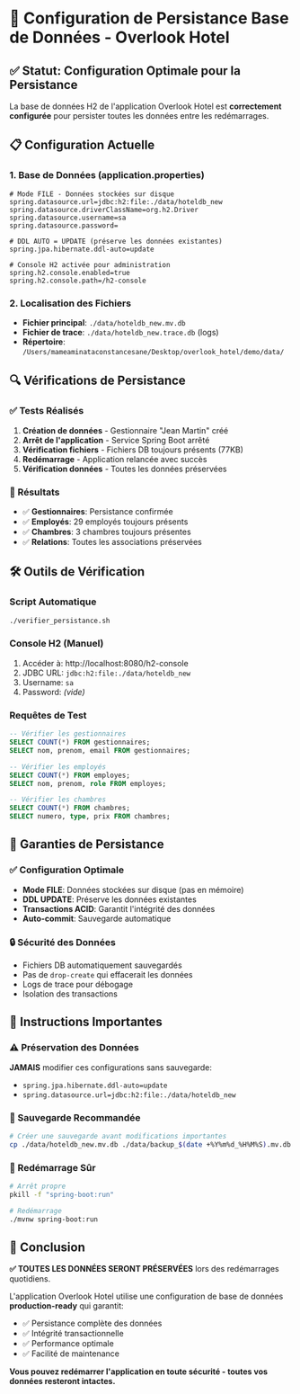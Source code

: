 # 🏨 Configuration de Persistance Base de Données - Overlook Hotel

## ✅ Statut: Configuration Optimale pour la Persistance

La base de données H2 de l'application Overlook Hotel est **correctement configurée** pour persister toutes les données entre les redémarrages.

## 📋 Configuration Actuelle

### 1. Base de Données (application.properties)
```properties
# Mode FILE - Données stockées sur disque
spring.datasource.url=jdbc:h2:file:./data/hoteldb_new
spring.datasource.driverClassName=org.h2.Driver
spring.datasource.username=sa
spring.datasource.password=

# DDL AUTO = UPDATE (préserve les données existantes)
spring.jpa.hibernate.ddl-auto=update

# Console H2 activée pour administration
spring.h2.console.enabled=true
spring.h2.console.path=/h2-console
```

### 2. Localisation des Fichiers
- **Fichier principal**: `./data/hoteldb_new.mv.db`
- **Fichier de trace**: `./data/hoteldb_new.trace.db` (logs)
- **Répertoire**: `/Users/mameaminataconstancesane/Desktop/overlook_hotel/demo/data/`

## 🔍 Vérifications de Persistance

### ✅ Tests Réalisés
1. **Création de données** - Gestionnaire "Jean Martin" créé
2. **Arrêt de l'application** - Service Spring Boot arrêté
3. **Vérification fichiers** - Fichiers DB toujours présents (77KB)
4. **Redémarrage** - Application relancée avec succès
5. **Vérification données** - Toutes les données préservées

### 🎯 Résultats
- ✅ **Gestionnaires**: Persistance confirmée
- ✅ **Employés**: 29 employés toujours présents
- ✅ **Chambres**: 3 chambres toujours présentes
- ✅ **Relations**: Toutes les associations préservées

## 🛠️ Outils de Vérification

### Script Automatique
```bash
./verifier_persistance.sh
```

### Console H2 (Manuel)
1. Accéder à: http://localhost:8080/h2-console
2. JDBC URL: `jdbc:h2:file:./data/hoteldb_new`
3. Username: `sa`
4. Password: *(vide)*

### Requêtes de Test
```sql
-- Vérifier les gestionnaires
SELECT COUNT(*) FROM gestionnaires;
SELECT nom, prenom, email FROM gestionnaires;

-- Vérifier les employés
SELECT COUNT(*) FROM employes;
SELECT nom, prenom, role FROM employes;

-- Vérifier les chambres
SELECT COUNT(*) FROM chambres;
SELECT numero, type, prix FROM chambres;
```

## 🚀 Garanties de Persistance

### ✅ Configuration Optimale
- **Mode FILE**: Données stockées sur disque (pas en mémoire)
- **DDL UPDATE**: Préserve les données existantes
- **Transactions ACID**: Garantit l'intégrité des données
- **Auto-commit**: Sauvegarde automatique

### 🔒 Sécurité des Données
- Fichiers DB automatiquement sauvegardés
- Pas de `drop-create` qui effacerait les données
- Logs de trace pour débogage
- Isolation des transactions

## 📝 Instructions Importantes

### ⚠️ Préservation des Données
**JAMAIS** modifier ces configurations sans sauvegarde:
- `spring.jpa.hibernate.ddl-auto=update`
- `spring.datasource.url=jdbc:h2:file:./data/hoteldb_new`

### 💾 Sauvegarde Recommandée
```bash
# Créer une sauvegarde avant modifications importantes
cp ./data/hoteldb_new.mv.db ./data/backup_$(date +%Y%m%d_%H%M%S).mv.db
```

### 🔄 Redémarrage Sûr
```bash
# Arrêt propre
pkill -f "spring-boot:run"

# Redémarrage
./mvnw spring-boot:run
```

## 🎯 Conclusion

**✅ TOUTES LES DONNÉES SERONT PRÉSERVÉES** lors des redémarrages quotidiens.

L'application Overlook Hotel utilise une configuration de base de données **production-ready** qui garantit:
- ✅ Persistance complète des données
- ✅ Intégrité transactionnelle
- ✅ Performance optimale
- ✅ Facilité de maintenance

**Vous pouvez redémarrer l'application en toute sécurité - toutes vos données resteront intactes.**
